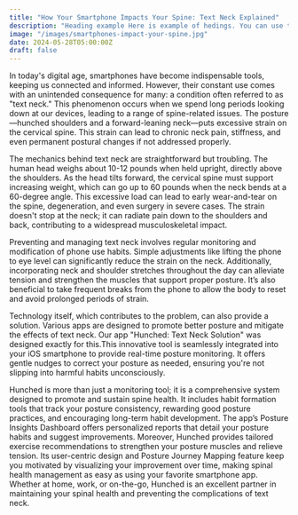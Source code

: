 ```yaml
---
title: "How Your Smartphone Impacts Your Spine: Text Neck Explained"
description: "Heading example Here is example of hedings. You can use this heading by following markdownify rules."
image: "/images/smartphones-impact-your-spine.jpg"
date: 2024-05-28T05:00:00Z
draft: false
---
```


In today's digital age, smartphones have become indispensable tools, keeping us connected and informed. However, their constant use comes with an unintended consequence for many: a condition often referred to as "text neck." This phenomenon occurs when we spend long periods looking down at our devices, leading to a range of spine-related issues. The posture—hunched shoulders and a forward-leaning neck—puts excessive strain on the cervical spine. This strain can lead to chronic neck pain, stiffness, and even permanent postural changes if not addressed properly.

The mechanics behind text neck are straightforward but troubling. The human head weighs about 10-12 pounds when held upright, directly above the shoulders. As the head tilts forward, the cervical spine must support increasing weight, which can go up to 60 pounds when the neck bends at a 60-degree angle. This excessive load can lead to early wear-and-tear on the spine, degeneration, and even surgery in severe cases. The strain doesn't stop at the neck; it can radiate pain down to the shoulders and back, contributing to a widespread musculoskeletal impact.

Preventing and managing text neck involves regular monitoring and modification of phone use habits. Simple adjustments like lifting the phone to eye level can significantly reduce the strain on the neck. Additionally, incorporating neck and shoulder stretches throughout the day can alleviate tension and strengthen the muscles that support proper posture. It’s also beneficial to take frequent breaks from the phone to allow the body to reset and avoid prolonged periods of strain.

Technology itself, which contributes to the problem, can also provide a solution. Various apps are designed to promote better posture and mitigate the effects of text neck. Our app "Hunched: Text Neck Solution" was designed exactly for this.This innovative tool is seamlessly integrated into your iOS smartphone to provide real-time posture monitoring. It offers gentle nudges to correct your posture as needed, ensuring you're not slipping into harmful habits unconsciously.

Hunched is more than just a monitoring tool; it is a comprehensive system designed to promote and sustain spine health. It includes habit formation tools that track your posture consistency, rewarding good posture practices, and encouraging long-term habit development. The app’s Posture Insights Dashboard offers personalized reports that detail your posture habits and suggest improvements. Moreover, Hunched provides tailored exercise recommendations to strengthen your posture muscles and relieve tension. Its user-centric design and Posture Journey Mapping feature keep you motivated by visualizing your improvement over time, making spinal health management as easy as using your favorite smartphone app. Whether at home, work, or on-the-go, Hunched is an excellent partner in maintaining your spinal health and preventing the complications of text neck.
